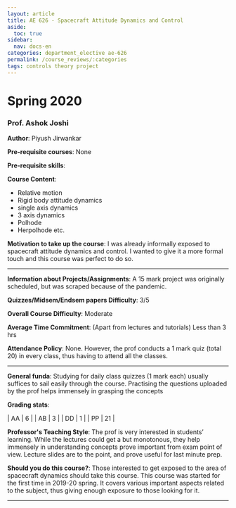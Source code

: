 ```yaml
---
layout: article
title: AE 626 - Spacecraft Attitude Dynamics and Control
aside:
  toc: true
sidebar:
  nav: docs-en
categories: department_elective ae-626
permalink: /course_reviews/:categories
tags: controls theory project
---
```


# Spring 2020
### Prof. Ashok Joshi
**Author**: Piyush Jirwankar

**Pre-requisite courses**: None

**Pre-requisite skills**:

**Course Content**:
* Relative motion
* Rigid body attitude dynamics
* single axis dynamics
* 3 axis dynamics
* Polhode
* Herpolhode etc.

**Motivation to take up the course**: I was already informally exposed to spacecraft attitude dynamics and control. I wanted to give it a more formal touch and this course was perfect to do so.

---

**Information about Projects/Assignments**: A 15 mark project was originally scheduled, but was scraped because of the pandemic.

**Quizzes/Midsem/Endsem papers Difficulty**: 3/5

**Overall Course Difficulty**: Moderate

**Average Time Commitment**:
(Apart from lectures and tutorials)
Less than 3 hrs

**Attendance Policy**: None. However, the prof conducts a 1 mark quiz (total 20) in every class, thus having to attend all the classes.

---

**General funda**: Studying for daily class quizzes (1 mark each) usually suffices to sail easily through the course. Practising the questions uploaded by the prof helps immensely in grasping the concepts

**Grading stats**:

| AA | 6  |
| AB | 3  |
| DD | 1  |
| PP | 21  |

**Professor's Teaching Style**: The prof is very interested in students’ learning. While the lectures could get a but monotonous, they help immensely in understanding concepts prove important from exam point of view. Lecture slides are to the point, and prove useful for last minute prep.



**Should you do this course?**: Those interested to get exposed to the area of spacecraft dynamics should take this course. This course was started for the first time in 2019-20 spring. It covers various important aspects related to the subject, thus giving enough exposure to those looking for it.


---
